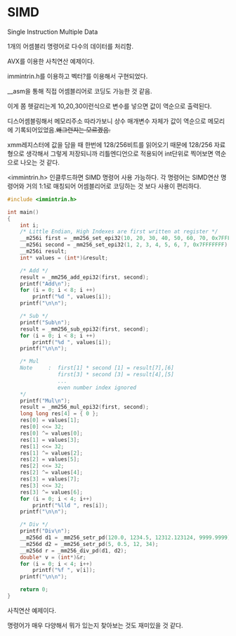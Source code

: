 # SIMD

Single Instruction Multiple Data

1개의 어셈블리 명령어로 다수의 데이터를 처리함.

AVX를 이용한 사칙연산 예제이다.

immintrin.h를 이용하고 벡터?를 이용해서 구현되었다.

__asm을 통해 직접 어셈블리어로 코딩도 가능한 것 같음.

이게 쫌 헷갈리는게 10,20,30이런식으로 변수를 넣으면 값이 역순으로 출력된다.

디스어셈블링해서 메모리주소 따라가보니 상수 매개변수 자체가 값이 역순으로 메모리에 기록되어있었음.~~왜그런지는 모르겠음.~~

xmm레지스터에 값을 담을 때 한번에 128/256비트를 읽어오기 때문에 128/256 자료형으로 생각해서 그렇게 저장되니까 리틀엔디언으로 적용되어 int단위로 찍어보면 역순으로 나오는 것 같다.

<immintrin.h> 인클루드하면 SIMD 명령어 사용 가능하다. 각 명령어는 SIMD연산 명령어와 거의 1:1로 매칭되어 어셈블리어로 코딩하는 것 보다 사용이 편리하다.

```C++
#include <immintrin.h>

int main()
{
	int i;
	/* Little Endian, High Indexes are first written at register */
	__m256i first = _mm256_set_epi32(10, 20, 30, 40, 50, 60, 70, 0x7FFFFFFF);
	__m256i second = _mm256_set_epi32(1, 2, 3, 4, 5, 6, 7, 0x7FFFFFFF);
	__m256i result;
	int* values = (int*)&result;

	/* Add */
	result = _mm256_add_epi32(first, second);
	printf("Add\n");
	for (i = 0; i < 8; i ++)
		printf("%d ", values[i]);
	printf("\n\n");

	/* Sub */
	printf("Sub\n");
	result = _mm256_sub_epi32(first, second);
	for (i = 0; i < 8; i ++)
		printf("%d ", values[i]);
	printf("\n\n");

	/* Mul
	Note	 :  first[1] * second [1] = result[7],[6]
				first[3] * second [3] = result[4],[5]
				...
				even number index ignored
	*/
	printf("Mul\n");
	result = _mm256_mul_epi32(first, second);
	long long res[4] = { 0 };
	res[0] = values[1];
	res[0] <<= 32;
	res[0] ^= values[0];
	res[1] = values[3];
	res[1] <<= 32;
	res[1] ^= values[2];
	res[2] = values[5];
	res[2] <<= 32;
	res[2] ^= values[4];
	res[3] = values[7];
	res[3] <<= 32;
	res[3] ^= values[6];
	for (i = 0; i < 4; i++)
		printf("%lld ", res[i]);
	printf("\n\n");

	/* Div */
	printf("Div\n");
	__m256d d1 = _mm256_setr_pd(120.0, 1234.5, 12312.123124, 9999.9999);
	__m256d d2 = _mm256_setr_pd(5, 0.5, 12, 34);
	__m256d r = _mm256_div_pd(d1, d2);
	double* v = (int*)&r;
	for (i = 0; i < 4; i++)
		printf("%f ", v[i]);
	printf("\n\n");

	return 0;
}
```

사칙연산 예제이다.

명령어가 매우 다양해서 뭐가 있는지 찾아보는 것도 재미있을 것 같다.
